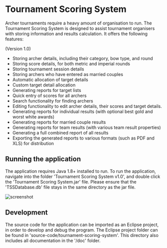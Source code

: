 # Tournament Scoring System
Archer tournaments require a heavy amount of organisation to run. The Tournament Scoring System is designed to assist tournament organisers with storing information and results calculation. It offers the following features:

(Version 1.0)

- Storing archer details, including their category, bow type, and round
- Storing score details, for both metric and imperial rounds
- Storing tournament session details
- Storing archers who have entered as married couples
- Automatic allocation of target details
- Custom target detail allocation
- Generating reports for target lists
- Quick entry of scores for all archers
- Search functionality for finding archers
- Editing functionality to edit archer details, their scores and target details.
- Generating reports for individual results (with optional best gold and worst white awards)
- Generating reports for married couple results
- Generating reports for team results (with various team result properties)
- Generating a full combined report of all results
- Exporting the generated reports to various formats (such as PDF and XLS) for distribution

## Running the application

The application requires Java 1.8+ installed to run. To run the application, navigate into the folder 'Tournament Scoring System v1.0', and double click the 'Tournament Scoring System.jar' file. Please ensure that the 'TSSDatabase.db' file stays in the same directory as the jar file. 

![screenshot](https://i.imgur.com/sXmdh3o.png)

## Development

The source code for the application can be imported as an Eclipse project, in order to develop and debug the program. The Eclipse project folder can be found in 'source-code/tournament-scoring-system'. This directory also includes all documentation in the '/doc' folder.
